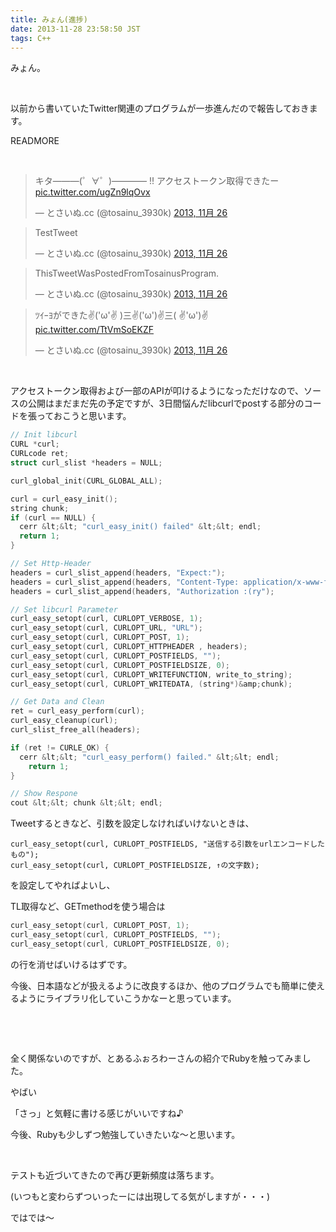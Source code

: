 ```yaml
---
title: みょん(進捗)
date: 2013-11-28 23:58:50 JST
tags: C++
---
```

みょん。

&nbsp;

以前から書いていたTwitter関連のプログラムが一歩進んだので報告しておきます。

READMORE

&nbsp;

<blockquote class="twitter-tweet" lang="ja"><p>キタ———(゜∀゜)———— !!&#10;アクセストークン取得できたー <a href="http://t.co/ugZn9lqOvx">pic.twitter.com/ugZn9lqOvx</a></p>&mdash; とさいぬ.cc (@tosainu_3930k) <a href="https://twitter.com/tosainu_3930k/statuses/405266490728804352">2013, 11月 26</a></blockquote>
<script async src="//platform.twitter.com/widgets.js" charset="utf-8"></script>

<blockquote class="twitter-tweet" lang="ja"><p>TestTweet</p>&mdash; とさいぬ.cc (@tosainu_3930k) <a href="https://twitter.com/tosainu_3930k/statuses/405342782400626688">2013, 11月 26</a></blockquote>
<script async src="//platform.twitter.com/widgets.js" charset="utf-8"></script>

<blockquote class="twitter-tweet" lang="ja"><p>ThisTweetWasPostedFromTosainusProgram.</p>&mdash; とさいぬ.cc (@tosainu_3930k) <a href="https://twitter.com/tosainu_3930k/statuses/405343973524250625">2013, 11月 26</a></blockquote>
<script async src="//platform.twitter.com/widgets.js" charset="utf-8"></script>

<blockquote class="twitter-tweet" lang="ja"><p>ﾂｲｰﾖができた✌(&#39;ω&#39;✌ )三✌(&#39;ω&#39;)✌三( ✌&#39;ω&#39;)✌ <a href="http://t.co/TtVmSoEKZF">pic.twitter.com/TtVmSoEKZF</a></p>&mdash; とさいぬ.cc (@tosainu_3930k) <a href="https://twitter.com/tosainu_3930k/statuses/405345020418342912">2013, 11月 26</a></blockquote>
<script async src="//platform.twitter.com/widgets.js" charset="utf-8"></script>

&nbsp;

アクセストークン取得および一部のAPIが叩けるようになっただけなので、ソースの公開はまだまだ先の予定ですが、3日間悩んだlibcurlでpostする部分のコードを張っておこうと思います。

```cpp
// Init libcurl
CURL *curl;
CURLcode ret;
struct curl_slist *headers = NULL;

curl_global_init(CURL_GLOBAL_ALL);

curl = curl_easy_init();
string chunk;
if (curl == NULL) {
  cerr &lt;&lt; "curl_easy_init() failed" &lt;&lt; endl;
  return 1;
}

// Set Http-Header
headers = curl_slist_append(headers, "Expect:");
headers = curl_slist_append(headers, "Content-Type: application/x-www-form-urlencoded");
headers = curl_slist_append(headers, "Authorization :(ry");

// Set libcurl Parameter
curl_easy_setopt(curl, CURLOPT_VERBOSE, 1);
curl_easy_setopt(curl, CURLOPT_URL, "URL");
curl_easy_setopt(curl, CURLOPT_POST, 1);
curl_easy_setopt(curl, CURLOPT_HTTPHEADER , headers);
curl_easy_setopt(curl, CURLOPT_POSTFIELDS, "");
curl_easy_setopt(curl, CURLOPT_POSTFIELDSIZE, 0);
curl_easy_setopt(curl, CURLOPT_WRITEFUNCTION, write_to_string);
curl_easy_setopt(curl, CURLOPT_WRITEDATA, (string*)&amp;chunk);

// Get Data and Clean
ret = curl_easy_perform(curl);
curl_easy_cleanup(curl);
curl_slist_free_all(headers);

if (ret != CURLE_OK) {
  cerr &lt;&lt; "curl_easy_perform() failed." &lt;&lt; endl;
    return 1;
}

// Show Respone
cout &lt;&lt; chunk &lt;&lt; endl;
```

Tweetするときなど、引数を設定しなければいけないときは、

```
curl_easy_setopt(curl, CURLOPT_POSTFIELDS, "送信する引数をurlエンコードしたもの");
curl_easy_setopt(curl, CURLOPT_POSTFIELDSIZE, ↑の文字数);
```

を設定してやればよいし、

TL取得など、GETmethodを使う場合は

```cpp
curl_easy_setopt(curl, CURLOPT_POST, 1);
curl_easy_setopt(curl, CURLOPT_POSTFIELDS, "");
curl_easy_setopt(curl, CURLOPT_POSTFIELDSIZE, 0);
```

の行を消せばいけるはずです。

今後、日本語などが扱えるように改良するほか、他のプログラムでも簡単に使えるようにライブラリ化していこうかなーと思っています。

&nbsp;

&nbsp;

全く関係ないのですが、とあるふぉろわーさんの紹介でRubyを触ってみました。

<span class="fontsize7">やばい</span>

「さっ」と気軽に書ける感じがいいですね♪

今後、Rubyも少しずつ勉強していきたいな〜と思います。

&nbsp;

テストも近づいてきたので再び更新頻度は落ちます。

(いつもと変わらずついったーには出現してる気がしますが・・・)

ではでは〜
